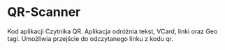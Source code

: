 # QR-Scanner
Kod aplikacji Czytnika QR.
Aplikacja odróżnia tekst, VCard, linki oraz Geo tagi. 
Umożliwia przejście do odczytanego linku z kodu qr. 

